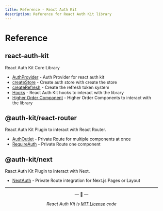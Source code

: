 ```yaml
---
title: Reference - React Auth Kit
description: Reference for React Auth Kit library
---
```


# Reference

<div data-ea-publisher="authkitarkadipme" data-ea-type="text" id="ref_index"></div>

## react-auth-kit

React Auth Kit Core Library

- [AuthProvider](./react-auth-kit/authprovider.md) - Auth Provider for react auth kit
- [createStore](./react-auth-kit/createStore.md) - Create auth store with create the store
- [createRefresh](./react-auth-kit/createRefresh.md) - Create the refresh token system
- [Hooks](./react-auth-kit/hooks/index.md) - React Auth Kit hooks to interact with the library
- [Higher Order Component](./react-auth-kit/hoc/index.md) - Higher Order Components to interact with the library

## @auth-kit/react-router

React Auth Kit Plugin to interact with React Router.

- [AuthOutlet](./react-router/authoutlet.md) - Private Route for multiple components at once
- [RequireAuth](./react-router/requireauth.md) - Private Route one component

## @auth-kit/next

Raact Auth Kit Plugin to interact with Next.

- [NextAuth](./next/next-auth.md) - Private Route integration for Next.js Pages or Layout

---

<p align="center">&mdash; 🔑  &mdash;</p>
<p align="center"><i>React Auth Kit is <a href="https://github.com/react-auth-kit/react-auth-kit/blob/master/LICENSE">MIT License</a> code</i></p>
